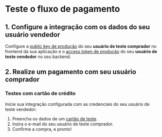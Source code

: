 # Teste o fluxo de pagamento

## 1. Configure a integração com os dados do seu usuário vendedor

Configure a [public key de produção]([FAKER][CREDENTIALS][URL]) do seu **usuário de teste comprador** no frontend da sua aplicação e o [access token de produção]([FAKER][CREDENTIALS][URL]) do seu **usuário de teste vendedor** no seu backend.

## 2. Realize um pagamento com seu usuário comprador

### Testes com cartão de crédito

Inicie sua integração configurada com as credenciais do seu usuário de teste vendedor:

1. Preencha os dados de um [cartão de teste](https://www.mercadopago[FAKER][URL][DOMAIN]/developers/pt/guides/ccheckout-api/integration-test/test-cards).
1. Insira o e-mail do seu usuário de teste comprador.
2. Confirme a compra, e pronto!


